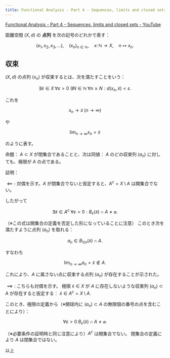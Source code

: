 ```yaml
---
title: Functional Analysis - Part 4 - Sequences, limits and closed sets
---
```


[Functional Analysis - Part 4 - Sequences, limits and closed sets - YouTube](https://www.youtube.com/watch?v=2BpD3RX5EIE&list=PLBh2i93oe2qsGKDOsuVVw-OCAfprrnGfr&index=4)

距離空間 $(X, d)$ の **点列** を次の記号のどれかで表す：

$$
(x_1, x_2, x_3, \dotsc),\quad
(x_n)_{n \in \mathbb N},\quad
x \colon \mathbb N \longrightarrow X,\quad
n \longmapsto x_n.
$$

## 収束

$(X, d)$ の点列 $(x_n)$ が収束するとは、次を満たすことをいう：

$$
\exists \tilde x \in X\;
\forall \varepsilon \gt 0\;
\exists N \in \mathbb N\;
\forall n \ge N:
d(x_n, \tilde x) \lt \varepsilon.
$$

これを

$$
x_n \to \tilde x\;(n \to \infty)
$$

や

$$
\lim_{n \to \infty}x_n = \tilde x
$$

のように表す。

命題：
$A \subset X$ が閉集合であることと、次は同値：
$A$ のどの収束列 $(a_n)$ に対しても、極限が $A$ の点である。

証明：

$\impliedby:$ 対偶を示す。$A$ が閉集合でないと仮定すると、$A^c = X \setminus A$ は開集合でない。

したがって

$$
\exists \tilde x \in A^c \;
\forall \varepsilon \gt 0:
B_{\varepsilon}(\tilde x) \cap A \ne \varnothing.
$$

（※この式は開集合の定義を否定した形になっていることに注意）
このとき次を満たすように点列 $(a_n)$ を取れる：

$$
a_n \in B_{1/n}(\tilde x) \cap A.
$$

すなわち

$$
\lim_{n\to\infty}a_n = \tilde x \notin A.
$$

これにより、$A$ に属さない点に収束する点列 $(a_n)$ が存在することが示された。

$\implies:$ こちらも対偶を示す。
極限 $\tilde x \in X$ が $A$ に存在しないような収束列 $(a_n) \subset A$ が存在すると仮定する：
$\tilde x \in A^c = X \setminus A.$

このとき、極限の定義から（※開球内に $(a_n) \subset A$ の無限個の番号の点を含むことにより）：

$$
\forall \varepsilon \gt 0\;
B_{\varepsilon}(\tilde x) \cap A \ne \varnothing.
$$

（※必要条件の証明時と同じ注意により）$A^c$ は開集合でない。
閉集合の定義により $A$ は閉集合ではない。

以上
